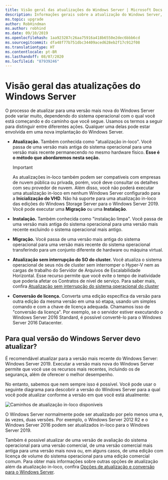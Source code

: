 ```yaml
---
title: Visão geral das atualizações do Windows Server | Microsoft Docs
description: Informações gerais sobre a atualização do Windows Server, juntamente com pontos a considerar antes de fazer a atualização de fato.
ms.topic: upgrade
author: RobHindman
ms.author: robhind
ms.date: 09/10/2019
ms.openlocfilehash: 1aa923287c26aa75916a418b6550e2dec6bbb6cd
ms.sourcegitcommit: dfa48f77b751dbc34409aced628eb2f17c912f08
ms.translationtype: HT
ms.contentlocale: pt-BR
ms.lasthandoff: 08/07/2020
ms.locfileid: "87939246"
---
```

# <a name="overview-of-windows-server-upgrades"></a>Visão geral das atualizações do Windows Server

O processo de atualizar para uma versão mais nova do Windows Server pode variar muito, dependendo do sistema operacional com o qual você está começando e do caminho que você segue. Usamos os termos a seguir para distinguir entre diferentes ações. Qualquer uma delas pode estar envolvida em uma nova implantação do Windows Server.

- **Atualização.** Também conhecida como "atualização in-loco". Você passa de uma versão mais antiga do sistema operacional para uma versão mais recente permanecendo no mesmo hardware físico. **Esse é o método que abordaremos nesta seção.**

    > [!Important]
    > As atualizações in-loco também podem ser compatíveis com empresas de nuvem pública ou privada, porém, você deve consultar os detalhes com seu provedor de nuvem. Além disso, você não poderá executar uma atualização in-loco em nenhum Windows Server configurado para a **Inicialização do VHD**. Não há suporte para uma atualização in-loco das edições do Windows Storage Server para o Windows Server 2019. Você pode executar uma **Migração** ou uma **Instalação**.

- **Instalação.** Também conhecida como "instalação limpa". Você passa de uma versão mais antiga do sistema operacional para uma versão mais recente excluindo o sistema operacional mais antigo.

- **Migração.** Você passa de uma versão mais antiga do sistema operacional para uma versão mais recente do sistema operacional transferindo para um conjunto diferente de hardware ou máquina virtual.

- **Atualização sem interrupção do SO do cluster.** Você atualiza o sistema operacional de seus nós de cluster sem interromper o Hyper-V nem as cargas de trabalho do Servidor de Arquivos de Escalabilidade Horizontal. Esse recurso permite que você evite o tempo de inatividade que poderia afetar os Contratos de nível de serviço. Para saber mais, confira [Atualização sem interrupção do sistema operacional do cluster](../failover-clustering/cluster-operating-system-rolling-upgrade.md)

- **Conversão de licença.** Converta uma edição específica da versão para outra edição da mesma versão em uma só etapa, usando um simples comando e com a chave de licença adequada. Chamamos isso de "conversão da licença". Por exemplo, se o servidor estiver executando o Windows Server 2016 Standard, é possível convertê-lo para o Windows Server 2016 Datacenter.

## <a name="which-version-of-windows-server-should-i-upgrade-to"></a>Para qual versão do Windows Server devo atualizar?

É recomendável atualizar para a versão mais recente do Windows Server: Windows Server 2019. Executar a versão mais nova do Windows Server permite que você use os recursos mais recentes, incluindo os de segurança, além de oferecer o melhor desempenho.

No entanto, sabemos que nem sempre isso é possível. Você pode usar o seguinte diagrama para descobrir a versão do Windows Server para a qual você pode atualizar conforme a versão em que você está atualmente:

![Caminhos de atualização in-loco disponíveis](media/upgrade-paths.png)

O Windows Server normalmente pode ser atualizado por pelo menos uma e, às vezes, duas versões. Por exemplo, o Windows Server 2012 R2 e o Windows Server 2016 podem ser atualizados in-loco para o Windows Server 2019.

Também é possível atualizar de uma versão de avaliação do sistema operacional para uma versão comercial, de uma versão comercial mais antiga para uma versão mais nova ou, em alguns casos, de uma edição com licença de volume do sistema operacional para uma edição comercial comum. Para obter mais informações sobre outras opções de atualização além da atualização in-loco, confira [Opções de atualização e conversão para o Windows Server](../get-started/supported-upgrade-paths.md).
